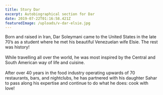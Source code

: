 ```yaml
---
title: Story Dar
excerpt: Autobiographical section for Dar
date: 2019-07-22T01:16:58.421Z
featuredImage: /uploads/v-dar-elsie.jpg
---
```

Born and raised in Iran, Dar Soleymani came to the United States in the late 70’s as a student where he met his beautiful Venezuelan wife Elsie.  The rest was history! 
<br>
<br>
While travelling all over the world, he was most inspired by the Central and South American way of life and cuisine. 
<br>
<br>
After over 40 years in the food industry operating upwards of 70 restaurants, bars, and nightclubs, he has partnered with his daughter Sahar to pass along his expertise and continue to do what he does:  cook with love!
